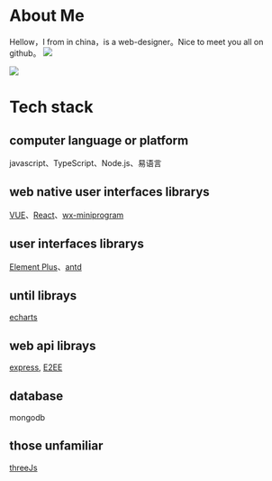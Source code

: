 # About Me
  Hellow，I from in china，is a web-designer。Nice to meet you all on github。
  <img src="https://github-readme-stats.vercel.app/api/top-langs/?username=XueHua-s&layout=compact&custom_title=What language do I use most">
  <div style="display:flex">
  <img src="https://github-readme-stats.vercel.app/api?username=XueHua-s&show_icons=true&include_all_commits_disable=false&count_private=true&custom_title=I don't have anything">
  </div>

# Tech stack
## computer language or platform
 javascript、TypeScript、Node.js、易语言
  
## web native user interfaces librarys
  [VUE](https://cn.vuejs.org/)、[React](https://react.dev/)、[wx-miniprogram](https://developers.weixin.qq.com/miniprogram/dev/framework/)
  
## user interfaces librarys
  [Element Plus](https://element-plus.org/zh-CN/)、[antd](https://ant.design/index-cn)
  
## until librays
  [echarts](https://echarts.apache.org/zh/index.html)
 
## web api librays
  [express](https://expressjs.com/zh-cn/), [E2EE](http://e2ee.jimstone.com.cn/)

## database
  mongodb

## those unfamiliar
  [threeJs](https://threejs.org/)
  
